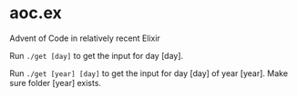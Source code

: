 # aoc.ex

Advent of Code in relatively recent Elixir

Run `./get [day]` to get the input for day [day].

Run `./get [year] [day]` to get the input for day [day] of year [year]. Make sure folder [year] exists.
